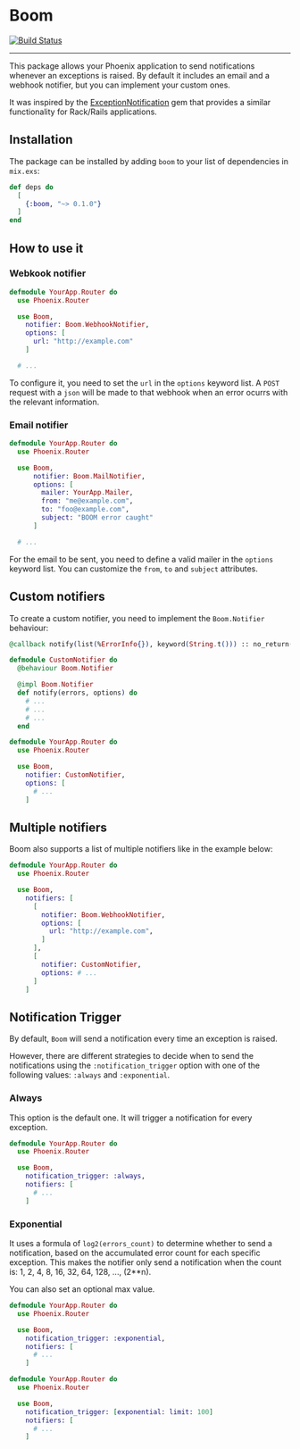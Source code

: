 # Boom

[![Build Status](https://travis-ci.org/wyeworks/boom.svg?branch=master)](https://travis-ci.org/wyeworks/boom)

---

This package allows your Phoenix application to send notifications whenever
an exceptions is raised. By default it includes an email and a webhook
notifier, but you can implement your custom ones.

It was inspired by the [ExceptionNotification](https://github.com/smartinez87/exception_notification)
gem that provides a similar functionality for Rack/Rails applications.

## Installation

The package can be installed by adding `boom` to your list of dependencies in
`mix.exs`:

```elixir
def deps do
  [
    {:boom, "~> 0.1.0"}
  ]
end
```

## How to use it

### Webkook notifier

```elixir
defmodule YourApp.Router do
  use Phoenix.Router

  use Boom,
    notifier: Boom.WebhookNotifier,
    options: [
      url: "http://example.com"
    ]

  # ...
```

To configure it, you need to set the `url` in the `options` keyword list. A `POST` request with a `json` will be made to that webhook when an error ocurrs with the relevant information.

### Email notifier

```elixir
defmodule YourApp.Router do
  use Phoenix.Router

  use Boom,
      notifier: Boom.MailNotifier,
      options: [
        mailer: YourApp.Mailer,
        from: "me@example.com",
        to: "foo@example.com",
        subject: "BOOM error caught"
      ]

  # ...
```

For the email to be sent, you need to define a valid mailer in the `options` keyword list. You can customize the `from`, `to` and `subject` attributes.

## Custom notifiers

To create a custom notifier, you need to implement the `Boom.Notifier` behaviour:

```elixir
@callback notify(list(%ErrorInfo{}), keyword(String.t())) :: no_return()
```

```elixir
defmodule CustomNotifier do
  @behaviour Boom.Notifier

  @impl Boom.Notifier
  def notify(errors, options) do
    # ...
    # ...
    # ...
  end
```

```elixir
defmodule YourApp.Router do
  use Phoenix.Router

  use Boom,
    notifier: CustomNotifier,
    options: [
      # ...
    ]
```

## Multiple notifiers

Boom also supports a list of multiple notifiers like in the example below:

```elixir
defmodule YourApp.Router do
  use Phoenix.Router

  use Boom,
    notifiers: [
      [
        notifier: Boom.WebhookNotifier,
        options: [
          url: "http://example.com",
        ]
      ],
      [
        notifier: CustomNotifier,
        options: # ...
      ]
    ]
```

## Notification Trigger
By default, `Boom` will send a notification every time an exception is
raised.

However, there are different strategies to decide when to send the
notifications using the `:notification_trigger` option with one of the
following values: `:always` and `:exponential`.

### Always
This option is the default one. It will trigger a notification for every
exception.

```elixir
defmodule YourApp.Router do
  use Phoenix.Router

  use Boom,
    notification_trigger: :always,
    notifiers: [
      # ...
    ]
```

### Exponential
It uses a formula of `log2(errors_count)` to determine whether to send a
notification, based on the accumulated error count for each specific
exception. This makes the notifier only send a notification when the count
is: 1, 2, 4, 8, 16, 32, 64, 128, ..., (2**n).

You can also set an optional max value.

```elixir
defmodule YourApp.Router do
  use Phoenix.Router

  use Boom,
    notification_trigger: :exponential,
    notifiers: [
      # ...
    ]
```

```elixir
defmodule YourApp.Router do
  use Phoenix.Router

  use Boom,
    notification_trigger: [exponential: limit: 100]
    notifiers: [
      # ...
    ]
```
